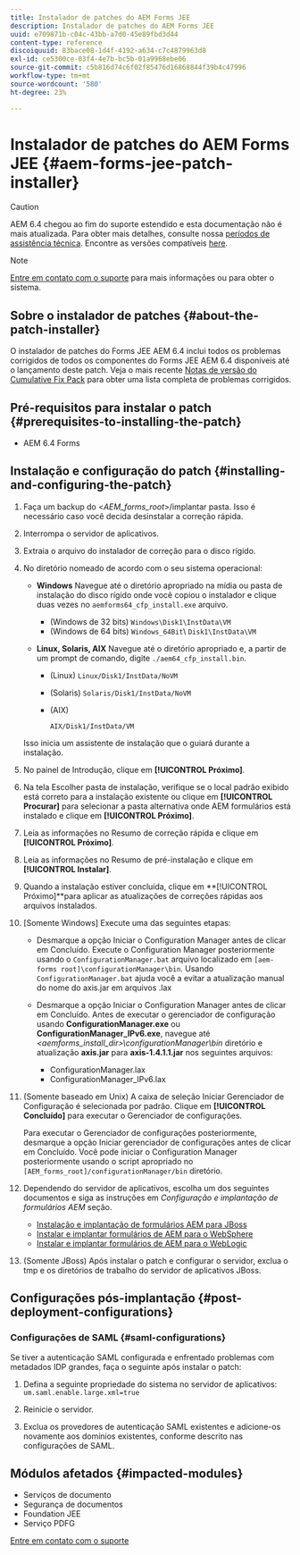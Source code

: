 ```yaml
---
title: Instalador de patches do AEM Forms JEE
description: Instalador de patches do AEM Forms JEE
uuid: e709871b-c04c-43bb-a7d0-45e89fbd3d44
content-type: reference
discoiquuid: 83bace08-1d4f-4192-a634-c7c4879963d8
exl-id: ce5300ce-03f4-4e7b-bc5b-01a9968ebe06
source-git-commit: c5b816d74c6f02f85476d16868844f39b4c47996
workflow-type: tm+mt
source-wordcount: '580'
ht-degree: 23%

---
```


# Instalador de patches do AEM Forms JEE {#aem-forms-jee-patch-installer}

>[!CAUTION]
>
>AEM 6.4 chegou ao fim do suporte estendido e esta documentação não é mais atualizada. Para obter mais detalhes, consulte nossa [períodos de assistência técnica](https://helpx.adobe.com/br/support/programs/eol-matrix.html). Encontre as versões compatíveis [here](https://experienceleague.adobe.com/docs/).

>[!NOTE]
>
>[Entre em contato com o suporte](https://www.adobe.com/account/sign-in.supportportal.html) para mais informações ou para obter o sistema.

## Sobre o instalador de patches {#about-the-patch-installer}

O instalador de patches do Forms JEE AEM 6.4 inclui todos os problemas corrigidos de todos os componentes do Forms JEE AEM 6.4 disponíveis até o lançamento deste patch. Veja o mais recente  [Notas de versão do Cumulative Fix Pack](cfp-release-notes.md) para obter uma lista completa de problemas corrigidos.

## Pré-requisitos para instalar o patch {#prerequisites-to-installing-the-patch}

* AEM 6.4 Forms

## Instalação e configuração do patch {#installing-and-configuring-the-patch}

1. Faça um backup do &lt;*AEM_forms_root*>/implantar pasta. Isso é necessário caso você decida desinstalar a correção rápida.
1. Interrompa o servidor de aplicativos.
1. Extraia o arquivo do instalador de correção para o disco rígido.
1. No diretório nomeado de acordo com o seu sistema operacional:

   * **Windows**
Navegue até o diretório apropriado na mídia ou pasta de instalação do disco rígido onde você copiou o instalador e clique duas vezes no 
`aemforms64_cfp_install.exe` arquivo.

      * (Windows de 32 bits) `Windows\Disk1\InstData\VM`
      * (Windows de 64 bits) `Windows_64Bit`\ `Disk1\InstData\VM`
   * **Linux, Solaris, AIX**
Navegue até o diretório apropriado e, a partir de um prompt de comando, digite 
`./aem64_cfp_install.bin`.

      * (Linux) `Linux/Disk1/InstData/NoVM`
      * (Solaris) `Solaris/Disk1/InstData/NoVM`
      * (AIX)

         ```
         AIX/Disk1/InstData/VM
         ```
   Isso inicia um assistente de instalação que o guiará durante a instalação.

1. No painel de Introdução, clique em **[!UICONTROL Próximo]**.
1. Na tela Escolher pasta de instalação, verifique se o local padrão exibido está correto para a instalação existente ou clique em **[!UICONTROL Procurar]** para selecionar a pasta alternativa onde AEM formulários está instalado e clique em **[!UICONTROL Próximo]**.

1. Leia as informações no Resumo de correção rápida e clique em **[!UICONTROL Próximo]**.
1. Leia as informações no Resumo de pré-instalação e clique em **[!UICONTROL Instalar]**.
1. Quando a instalação estiver concluída, clique em **[!UICONTROL Próximo]**para aplicar as atualizações de correções rápidas aos arquivos instalados.
1. [Somente Windows] Execute uma das seguintes etapas:

   * Desmarque a opção Iniciar o Configuration Manager antes de clicar em Concluído. Execute o Configuration Manager posteriormente usando o `ConfigurationManager.bat` arquivo localizado em `[aem-forms root]\configurationManager\bin`. Usando `ConfigurationManager.bat` ajuda você a evitar a atualização manual do nome do axis.jar em arquivos .lax
   * Desmarque a opção Iniciar o Configuration Manager antes de clicar em Concluído. Antes de executar o gerenciador de configuração usando **ConfigurationManager.exe** ou **ConfigurationManager_IPv6.exe**, navegue até *&lt;aemforms_install_dir>\configurationManager\bin* diretório e atualização **axis.jar** para **axis-1.4.1.1.jar** nos seguintes arquivos:

      * ConfigurationManager.lax
      * ConfigurationManager_IPv6.lax

1. (Somente baseado em Unix) A caixa de seleção Iniciar Gerenciador de Configuração é selecionada por padrão. Clique em **[!UICONTROL Concluído]** para executar o Gerenciador de configurações.

   Para executar o Gerenciador de configurações posteriormente, desmarque a opção Iniciar gerenciador de configurações antes de clicar em Concluído. Você pode iniciar o Configuration Manager posteriormente usando o script apropriado no `[AEM_forms_root]/configurationManager/bin` diretório.

1. Dependendo do servidor de aplicativos, escolha um dos seguintes documentos e siga as instruções em *Configuração e implantação de formulários AEM* seção.

   * [Instalação e implantação de formulários AEM para JBoss](http://www.adobe.com/go/learn_aemforms_installJBoss_64)
   * [Instalar e implantar formulários de AEM para o WebSphere](http://www.adobe.com/go/learn_aemforms_installWebSphere_64)
   * [Instalar e implantar formulários de AEM para o WebLogic](http://www.adobe.com/go/learn_aemforms_installWebLogic_64)

1. (Somente JBoss) Após instalar o patch e configurar o servidor, exclua o tmp e os diretórios de trabalho do servidor de aplicativos JBoss.

## Configurações pós-implantação {#post-deployment-configurations}

### Configurações de SAML {#saml-configurations}

Se tiver a autenticação SAML configurada e enfrentado problemas com metadados IDP grandes, faça o seguinte após instalar o patch:

1. Defina a seguinte propriedade do sistema no servidor de aplicativos:\
   `um.saml.enable.large.xml=true`

1. Reinicie o servidor.
1. Exclua os provedores de autenticação SAML existentes e adicione-os novamente aos domínios existentes, conforme descrito nas configurações de SAML.

## Módulos afetados {#impacted-modules}

* Serviços de documento
* Segurança de documentos
* Foundation JEE
* Serviço PDFG

[Entre em contato com o suporte](https://www.adobe.com/account/sign-in.supportportal.html)

